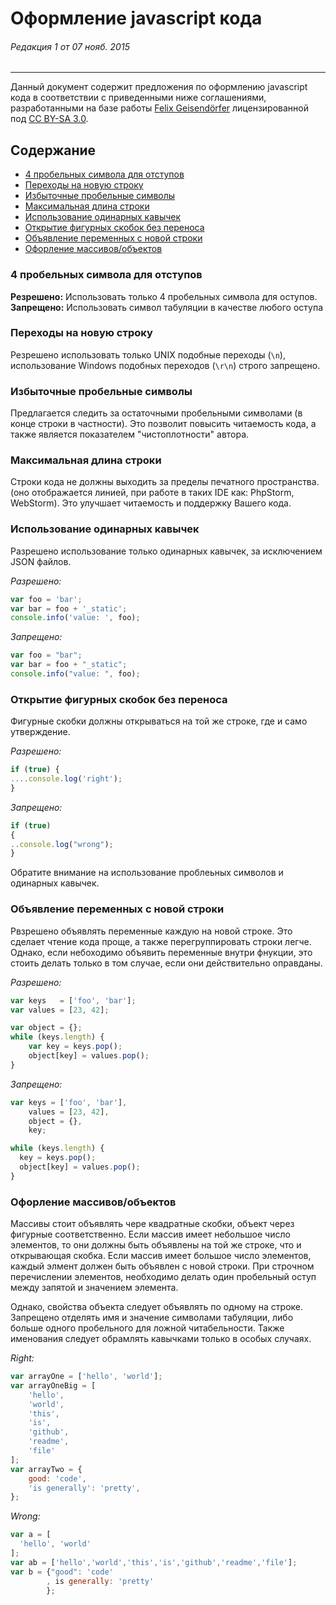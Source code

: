 # Оформление javascript кода
###### Редакция 1 от 07 нояб. 2015
------
Данный документ содержит предложения по оформлению javascript кода в соответствии с приведенными ниже соглашениями, разработанными на базе работы [Felix Geisendörfer](http://felixge.de/) лицензированной под [CC BY-SA 3.0](http://creativecommons.org/licenses/by-sa/3.0/).

## Содержание
* [4 пробельных символа для отступов](#4-пробельных-символа-для-отступов)
* [Переходы на новую строку](#Переходы-на-новую-строку)
* [Избыточные пробельные символы](#Избыточные-пробельные-символы)
* [Максимальная длина строки](#Максимальная-длина-строки)
* [Использование одинарных кавычек](#Использование-одинарных-кавычек)
* [Открытие фигурных скобок без переноса](#Открытие-фигурных-скобок-без-переноса)
* [Объявление переменных с новой строки](#Объявление-переменных-с-новой-строки)
* [Офорление массивов/объектов](#Офорление-массивов-объектов)

### 4 пробельных символа для отступов
**Резрешено:** Использовать только 4 пробельных символа для оступов.
**Запрещено:** Использовать символ табуляции в качестве любого оступа

### Переходы на новую строку
Резрешено использовать только UNIX подобные переходы (`\n`), использование Windows подобных переходов (`\r\n`) строго запрещено.

### Избыточные пробельные символы
Предлагается следить за остаточными пробельными символами (в конце строки в частности).
Это позволит повысить читаемость кода, а также является показателем "чистоплотности" автора.

### Максимальная длина строки
Строки кода не должны выходить за пределы печатного пространства. (оно отображается линией, при работе в таких IDE как: PhpStorm, WebStorm).
Это улучшает читаемость и поддержку Вашего кода.

### Использование одинарных кавычек
Разрешено использование только одинарных кавычек, за исключением JSON файлов.

*Разрешено:*

```js
var foo = 'bar';
var bar = foo + '_static';
console.info('value: ', foo);
```

*Запрещено:*

```js
var foo = "bar";
var bar = foo + "_static";
console.info("value: ", foo);
```

### Открытие фигурных скобок без переноса
Фигурные скобки должны открываться на той же строке, где и само утверждение.

*Разрешено:*

```js
if (true) {
....console.log('right');
}
```

*Запрещено:*

```js
if (true)
{
..console.log("wrong");
}
```

Обратите внимание на использование проблеьных символов и одинарных кавычек.

### Объявление переменных с новой строки
Рвзрешено объявлять переменные каждую на новой строке. Это сделает чтение кода проще, а также перегруппировать строки легче. Однако, если небоходимо объявить переменные внутри фнукции, это стоить делать только в том случае, если они действительно оправданы.

*Разрешено:*

```js
var keys   = ['foo', 'bar'];
var values = [23, 42];

var object = {};
while (keys.length) {
    var key = keys.pop();
    object[key] = values.pop();
}
```

*Запрещено:*

```js
var keys = ['foo', 'bar'],
    values = [23, 42],
    object = {},
    key;

while (keys.length) {
  key = keys.pop();
  object[key] = values.pop();
}
```

### Офорление массивов/объектов
Массивы стоит объявлять чере квадратные скобки, объект через фигурные соответственно.
Если массив имеет небольшое число элементов, то они должны быть объявлены на той же строке, что и открывающая скобка.
Если массив имеет большое число элементов, каждый элмент должен быть объявлен с новой строки.
При строчном перечислении элементов, необходимо делать один пробельный оступ между запятой и значением элемента.

Однако, свойства объекта следует объявлять по одному на строке. Запрещено отделять имя и значение символами табуляции, либо больше одного пробельного для ложной читабельности. Также именования следует обрамлять кавычками только в особых случаях.

*Right:*

```js
var arrayOne = ['hello', 'world'];
var arrayOneBig = [
    'hello',
    'world',
    'this',
    'is',
    'github',
    'readme',
    'file'
];
var arrayTwo = {
    good: 'code',
    'is generally': 'pretty',
};
```

*Wrong:*

```js
var a = [
  'hello', 'world'
];
var ab = ['hello','world','this','is','github','readme','file'];
var b = {"good": 'code'
        , is generally: 'pretty'
        };
```
